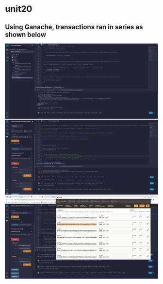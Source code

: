 # unit20
## Using Ganache, transactions ran in series as shown below
![DeployedContract](https://github.com/1ightray/unit20/blob/main/CaptureJoingSavings1.JPG?raw=true)
![Ganache](https://github.com/1ightray/unit20/blob/main/CaptureJoingSavingsDeployed.JPG?raw=true)
![SetAccounts](https://github.com/1ightray/unit20/blob/main/CaptureJoingSavingsSetAccountswithGanache.JPG?raw=true)

